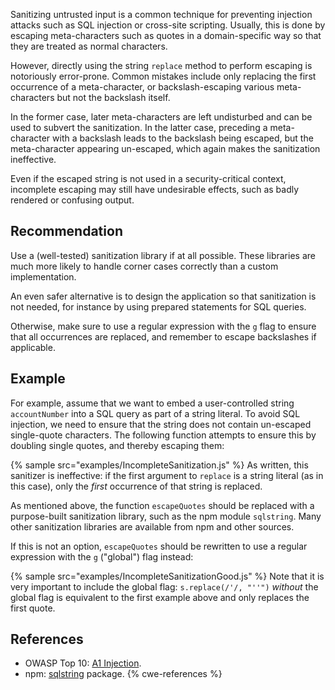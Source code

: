 Sanitizing untrusted input is a common technique for preventing injection attacks such as SQL injection or cross-site scripting. Usually, this is done by escaping meta-characters such as quotes in a domain-specific way so that they are treated as normal characters.

However, directly using the string `replace` method to perform escaping is notoriously error-prone. Common mistakes include only replacing the first occurrence of a meta-character, or backslash-escaping various meta-characters but not the backslash itself.

In the former case, later meta-characters are left undisturbed and can be used to subvert the sanitization. In the latter case, preceding a meta-character with a backslash leads to the backslash being escaped, but the meta-character appearing un-escaped, which again makes the sanitization ineffective.

Even if the escaped string is not used in a security-critical context, incomplete escaping may still have undesirable effects, such as badly rendered or confusing output.


## Recommendation
Use a (well-tested) sanitization library if at all possible. These libraries are much more likely to handle corner cases correctly than a custom implementation.

An even safer alternative is to design the application so that sanitization is not needed, for instance by using prepared statements for SQL queries.

Otherwise, make sure to use a regular expression with the `g` flag to ensure that all occurrences are replaced, and remember to escape backslashes if applicable.


## Example
For example, assume that we want to embed a user-controlled string `accountNumber` into a SQL query as part of a string literal. To avoid SQL injection, we need to ensure that the string does not contain un-escaped single-quote characters. The following function attempts to ensure this by doubling single quotes, and thereby escaping them:

{% sample src="examples/IncompleteSanitization.js" %}
As written, this sanitizer is ineffective: if the first argument to `replace` is a string literal (as in this case), only the *first* occurrence of that string is replaced.

As mentioned above, the function `escapeQuotes` should be replaced with a purpose-built sanitization library, such as the npm module `sqlstring`. Many other sanitization libraries are available from npm and other sources.

If this is not an option, `escapeQuotes` should be rewritten to use a regular expression with the `g` ("global") flag instead:

{% sample src="examples/IncompleteSanitizationGood.js" %}
Note that it is very important to include the global flag: `s.replace(/'/, "''")` *without* the global flag is equivalent to the first example above and only replaces the first quote.


## References
* OWASP Top 10: [A1 Injection](https://www.owasp.org/index.php/Top_10-2017_A1-Injection).
* npm: [sqlstring](https://www.npmjs.com/package/sqlstring) package.
{% cwe-references %}
